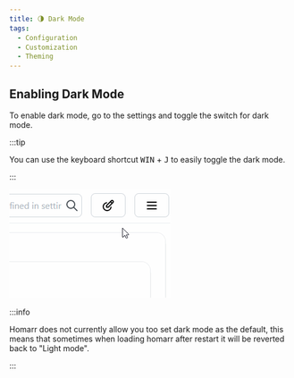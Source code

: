 ```yaml
---
title: 🌗 Dark Mode
tags:
  - Configuration
  - Customization
  - Theming
---
```


## Enabling Dark Mode

To enable dark mode, go to the settings and toggle the switch for dark mode.

:::tip

You can use the keyboard shortcut <kbd>WIN</kbd> + <kbd>J</kbd> to easily toggle the dark mode.

:::

![screen recoding of toggeling dark mode in settings](./img/theme/homarr-darkmode-switch.gif)

:::info

Homarr does not currently allow you too set dark mode as the default, this means that sometimes when loading homarr after restart it will be reverted back to "Light mode".

:::
